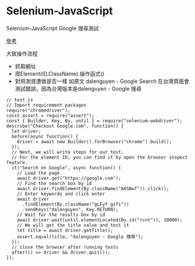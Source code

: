 # Selenium-JavaScript
Selenium-JavaScript Google 搜尋測試

[參考](https://itnext.io/automated-ui-testing-with-selenium-and-javascript-90bbe7ca13a3)


大致操作流程
- 抓取網址
- 爬Element(ID,ClassName).操作函式()
- 對照測資遭做是否一樣
  如原文 dalenguyen - Google Search 在台灣頁面會測試錯誤，因為台灣版本是dalenguyen - Google 搜尋

```
// test.js
// Import requirement packages
require("chromedriver");
const assert = require("assert");
const { Builder, Key, By, until } = require("selenium-webdriver");
describe("Checkout Google.com", function() {
  let driver;
  before(async function() {
    driver = await new Builder().forBrowser("chrome").build();
  });
  // Next, we will write steps for our test.
  // For the element ID, you can find it by open the browser inspect feature.
  it("Search on Google", async function() {
    // Load the page
    await driver.get("https://google.com");
    // Find the search box by id
    await driver.findElement(By.className("A8SBwf")).click();
    // Enter keywords and click enter
    await driver
      .findElement(By.className("gLFyf gsfi"))
      .sendKeys("dalenguyen", Key.RETURN);
    // Wait for the results box by id
    await driver.wait(until.elementLocated(By.id("rcnt")), 10000);
    // We will get the title value and test it
    let title = await driver.getTitle();
    assert.equal(title, "dalenguyen - Google 搜尋");
  });
  // close the browser after running tests
  after(() => driver && driver.quit());
});

```
